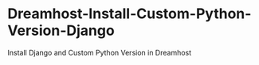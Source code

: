 # Dreamhost-Install-Custom-Python-Version-Django
Install Django and Custom Python Version in Dreamhost

